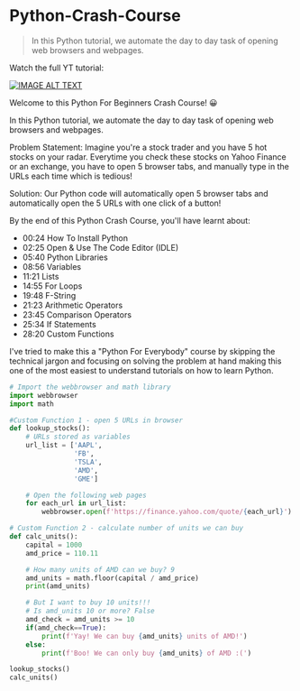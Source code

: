 # Python-Crash-Course
> In this Python tutorial, we automate the day to day task of opening web browsers and webpages. 

Watch the full YT tutorial:

[![IMAGE ALT TEXT](http://img.youtube.com/vi/kkitbPJHGpk/0.jpg)](http://www.youtube.com/watch?v=kkitbPJHGpk "New To Python? Start This 30 Minute Crash Course Now!")

Welcome to this Python For Beginners Crash Course! 😀 

In this Python tutorial, we automate the day to day task of opening web browsers and webpages. 

Problem Statement:
Imagine you're a stock trader and you have 5 hot stocks on your radar. 
Everytime you check these stocks on Yahoo Finance or an exchange, you have to open 5 browser tabs, and manually type in the URLs each time which is tedious!

Solution:
Our Python code will automatically open 5 browser tabs and automatically open the 5 URLs with one click of a button!

By the end of this Python Crash Course, you'll have learnt about:
- 00:24 How To Install Python
- 02:25 Open & Use The Code Editor (IDLE)
- 05:40 Python Libraries
- 08:56 Variables
- 11:21 Lists
- 14:55 For Loops
- 19:48 F-String
- 21:23 Arithmetic Operators
- 23:45 Comparison Operators
- 25:34 If Statements
- 28:20 Custom Functions

I've tried to make this a "Python For Everybody" course by skipping the technical jargon and focusing on solving the problem at hand making this one of the most easiest to understand tutorials on how to learn Python.

```python
# Import the webbrowser and math library
import webbrowser
import math

#Custom Function 1 - open 5 URLs in browser
def lookup_stocks():
    # URLs stored as variables
    url_list = ['AAPL',
                'FB',
                'TSLA',
                'AMD',
                'GME']

    # Open the following web pages
    for each_url in url_list:
        webbrowser.open(f'https://finance.yahoo.com/quote/{each_url}')

# Custom Function 2 - calculate number of units we can buy
def calc_units():
    capital = 1000
    amd_price = 110.11

    # How many units of AMD can we buy? 9
    amd_units = math.floor(capital / amd_price)
    print(amd_units)

    # But I want to buy 10 units!!!
    # Is amd_units 10 or more? False
    amd_check = amd_units >= 10
    if(amd_check==True):
        print(f'Yay! We can buy {amd_units} units of AMD!')
    else:
        print(f'Boo! We can only buy {amd_units} of AMD :(')

lookup_stocks()
calc_units()
```
